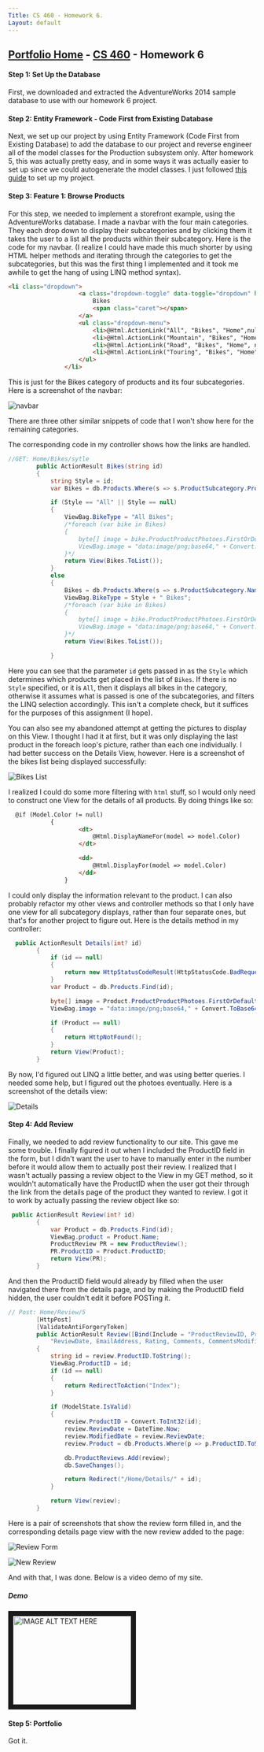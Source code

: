 ```yaml
---
Title: CS 460 - Homework 6.
Layout: default
---
```

## [Portfolio Home](https://mgeorgebrown89.github.io/CS-Portfolio) - [CS 460](https://mgeorgebrown89.github.io/CS-Portfolio/CS-460) - Homework 6

#### Step 1: Set Up the Database
First, we downloaded and extracted the AdventureWorks 2014 sample database to use with our homework 6 project. 

#### Step 2: Entity Framework - Code First from Existing Database
Next, we set up our project by using Entity Framework (Code First from Existing Database) to add the database to our project and reverse engineer all of the model classes for the Production subsystem only. After homework 5, this was actually pretty easy, and in some ways it was actually easier to set up since we could autogenerate the model classes. I just followed [this guide](https://msdn.microsoft.com/en-us/library/jj200620(v=vs.113).aspx) to set up my project. 

#### Step 3: Feature 1: Browse Products
For this step, we needed to implement a storefront example, using the AdventureWorks database. I made a navbar with the four main categories. They each drop down to display their subcategories and by clicking them it takes the user to a list all the products within their subcategory. Here is the code for my navbar. (I realize I could have made this much shorter by using HTML helper methods and iterating through the categories to get the subcategories, but this was the first thing I implemented and it took me awhile to get the hang of using LINQ method syntax).


```html
<li class="dropdown">
                    <a class="dropdown-toggle" data-toggle="dropdown" href="#">
                        Bikes
                        <span class="caret"></span>
                    </a>
                    <ul class="dropdown-menu">
                        <li>@Html.ActionLink("All", "Bikes", "Home",null,null)</li>
                        <li>@Html.ActionLink("Mountain", "Bikes", "Home", new { id = "Mountain" }, null)</li>
                        <li>@Html.ActionLink("Road", "Bikes", "Home", new { id = "Road" }, null)</li>
                        <li>@Html.ActionLink("Touring", "Bikes", "Home", new { id = "Touring" }, null)</li>
                    </ul>
                </li>
```
This is just for the Bikes category of products and its four subcategories. Here is a screenshot of the navbar:

![navbar](https://mgeorgebrown89.github.io/CS-Portfolio/CS-460/hw6/navbar.PNG)

There are three other similar snippets of code that I won't show here for the remaining categories. 

The corresponding code in my controller shows how the links are handled.

```cs
//GET: Home/Bikes/sytle
        public ActionResult Bikes(string id)
        {
            string Style = id;
            var Bikes = db.Products.Where(s => s.ProductSubcategory.ProductCategory.Name == "Bikes");

            if (Style == "All" || Style == null)
            {
                ViewBag.BikeType = "All Bikes";
                /*foreach (var bike in Bikes)
                {
                    byte[] image = bike.ProductProductPhotoes.FirstOrDefault().ProductPhoto.LargePhoto;
                    ViewBag.image = "data:image/png;base64," + Convert.ToBase64String(image, 0, image.Length);
                }*/
                return View(Bikes.ToList());
            }
            else
            {
                Bikes = db.Products.Where(s => s.ProductSubcategory.Name == Style + " Bikes");
                ViewBag.BikeType = Style + " Bikes";
                /*foreach (var bike in Bikes)
                {
                    byte[] image = bike.ProductProductPhotoes.FirstOrDefault().ProductPhoto.LargePhoto;
                    ViewBag.image = "data:image/png;base64," + Convert.ToBase64String(image, 0, image.Length);
                }*/
                return View(Bikes.ToList());

            }

```
Here you can see that the parameter `id` gets passed in as the `Style` which determines which products get placed in the list of `Bikes`. If there is no `Style` specified, or it is `All`, then it displays all bikes in the category, otherwise it assumes what is passed is one of the subcategories, and filters the LINQ selection accordingly. This isn't a complete check, but it suffices for the purposes of this assignment (I hope). 

You can also see my abandoned attempt at getting the pictures to display on this View. I thought I had it at first, but it was only displaying the last product in the foreach loop's picture, rather than each one individually. I had better success on the Details View, however. Here is a screenshot of the bikes list being displayed successfully:

![Bikes List](https://mgeorgebrown89.github.io/CS-Portfolio/CS-460/hw6/bikeslist.PNG)


I realized I could do some more filtering with `html` stuff, so I would only need to construct one View for the details of all products. By doing things like so:
```html
  @if (Model.Color != null)
            {
                    <dt>
                        @Html.DisplayNameFor(model => model.Color)
                    </dt>

                    <dd>
                        @Html.DisplayFor(model => model.Color)
                    </dd>
                }
```
I could only display the information relevant to the product. I can also probably refactor my other views and controller methods so that I only have one view for all subcategory displays, rather than four separate ones, but that's for another project to figure out. Here is the details method in my controller:

```cs
  public ActionResult Details(int? id)
        {
            if (id == null)
            {
                return new HttpStatusCodeResult(HttpStatusCode.BadRequest);
            }
            var Product = db.Products.Find(id);

            byte[] image = Product.ProductProductPhotoes.FirstOrDefault().ProductPhoto.LargePhoto;
            ViewBag.image = "data:image/png;base64," + Convert.ToBase64String(image, 0, image.Length);

            if (Product == null)
            {
                return HttpNotFound();
            }
            return View(Product);
        }
```
By now, I'd figured out LINQ a little better, and was using better queries. I needed some help, but I figured out the photoes eventually. Here is a screenshot of the details view:

![Details](https://mgeorgebrown89.github.io/CS-Portfolio/CS-460/hw6/details.PNG)

#### Step 4: Add Review
Finally, we needed to add review functionality to our site. This gave me some trouble. I finally figured it out when I included the ProductID field in the form, but I didn't want the user to have to manually enter in the number before it would allow them to actually post their review. I realized that I wasn't actually passing a review object to the View in my GET method, so it wouldn't automatically have the ProductID when the user got their through the link from the details page of the product they wanted to review. I got it to work by actually passing the review object like so:
```cs
 public ActionResult Review(int? id)
        { 
            var Product = db.Products.Find(id);
            ViewBag.product = Product.Name;
            ProductReview PR = new ProductReview();
            PR.ProductID = Product.ProductID;
            return View(PR);
        }
```
And then the ProductID field would already by filled when the user navigated there from the details page, and by making the ProductID field hidden, the user couldn't edit it before POSTing it. 
```cs
// Post: Home/Review/5
        [HttpPost]
        [ValidateAntiForgeryToken]
        public ActionResult Review([Bind(Include = "ProductReviewID, ProductID, ReviewerName, " +
            "ReviewDate, EmailAddress, Rating, Comments, CommentsModifiedDate, Product ")] ProductReview review)
        {
            string id = review.ProductID.ToString();
            ViewBag.ProductID = id;
            if (id == null)
            {
                return RedirectToAction("Index");
            }

            if (ModelState.IsValid)
            {
                review.ProductID = Convert.ToInt32(id);
                review.ReviewDate = DateTime.Now;
                review.ModifiedDate = review.ReviewDate;
                review.Product = db.Products.Where(p => p.ProductID.ToString() == id).FirstOrDefault();

                db.ProductReviews.Add(review);
                db.SaveChanges();

                return Redirect("/Home/Details/" + id);
            }

            return View(review);
        }
```
Here is a pair of screenshots that show the review form filled in, and the corresponding details page view with the new review added to the page:

![Review Form](https://mgeorgebrown89.github.io/CS-Portfolio/CS-460/hw6/review.PNG)

![New Review](https://mgeorgebrown89.github.io/CS-Portfolio/CS-460/hw6/reviewAdded.PNG)



And with that, I was done. Below is a video demo of my site.

##### Demo

<a href="http://www.youtube.com/watch?feature=player_embedded&v=ReShEUasFF4" target="_blank"><img src="http://img.youtube.com/vi/ReShEUasFF4/0.jpg" 
alt="IMAGE ALT TEXT HERE" width="240" height="180" border="10" /></a>

#### Step 5: Portfolio
Got it.